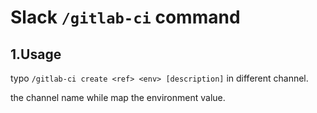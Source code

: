 # Slack `/gitlab-ci` command

## 1.Usage

  typo `/gitlab-ci create <ref> <env> [description]` in different channel.

  the channel name while map the environment value.
